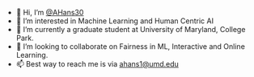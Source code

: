 - 👋 Hi, I’m [@AHans30](https://ahans30.github.io/)
- 👀 I’m interested in Machine Learning and Human Centric AI
- 🌱 I’m currently a graduate student at University of Maryland, College Park.
- 💞️ I’m looking to collaborate on Fairness in ML, Interactive and Online Learning.
- 📫 Best way to reach me is via [ahans1@umd.edu](mailto:ahans1@umd.edu)

<!---
AHans30/AHans30 is a ✨ special ✨ repository because its `README.md` (this file) appears on your GitHub profile.
You can click the Preview link to take a look at your changes.
--->
